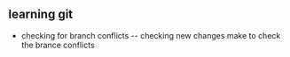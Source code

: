 ## learning git

- checking for branch conflicts
-- checking new changes make to check the brance conflicts